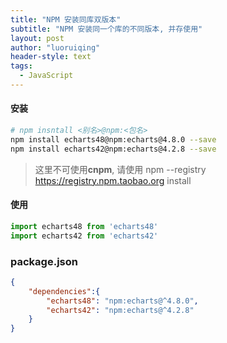 ```yaml
---
title: "NPM 安装同库双版本"
subtitle: "NPM 安装同一个库的不同版本, 并存使用"
layout: post
author: "luoruiqing"
header-style: text
tags:
  - JavaScript
---
```


#### 安装

```sh
# npm insntall <别名>@npm:<包名>
npm install echarts48@npm:echarts@4.8.0 --save 
npm install echarts42@npm:echarts@4.2.8 --save 
```

> 这里不可使用**cnpm**, 请使用 npm --registry https://registry.npm.taobao.org install


#### 使用

```js
import echarts48 from 'echarts48'
import echarts42 from 'echarts42'
```

### package.json

```json
{
    "dependencies":{
        "echarts48": "npm:echarts@^4.8.0",
        "echarts42": "npm:echarts@^4.2.8"
    }
}
```